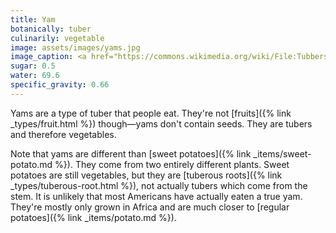 ```yaml
---
title: Yam
botanically: tuber
culinarily: vegetable
image: assets/images/yams.jpg
image_caption: <a href="https://commons.wikimedia.org/wiki/File:Tubbers_of_yam_from_Damongo.jpg">Photo by Shahadusadik</a> under <a href="https://creativecommons.org/licenses/by-sa/4.0/">CC BY-SA 4.0</a>
sugar: 0.5
water: 69.6
specific_gravity: 0.66
---
```

Yams are a type of tuber that people eat. They're not [fruits]({% link _types/fruit.html %}) though—yams don't contain seeds. They are tubers and therefore vegetables.

Note that yams are different than [sweet potatoes]({% link _items/sweet-potato.md %}). They come from two entirely different plants. Sweet potatoes are still vegetables, but they are [tuberous roots]({% link _types/tuberous-root.html %}), not actually tubers which come from the stem. It is unlikely that most Americans have actually eaten a true yam. They're mostly only grown in Africa and are much closer to [regular potatoes]({% link _items/potato.md %}).